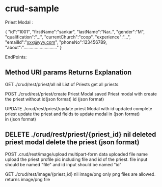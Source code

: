 # crud-sample

Priest Modal :

{
	"id":"1001",
	"firstName":"sankar",
	"lastName":"Nar..",
	"gender":"M",
	"qualification":"...",
	"currentChurch":"coop",
	"experience":"...",
	"emailId":"xxx@yyy.com",
	"phoneNo":123456789,
	"about":"..........................."
}

EndPoints:

Method					URl							params					Returns						Explanation
---------------------------------------------------------------------------------------------------------
GET			./crud/rest/priest/all				nil							List of Priests				get all priests

POST		./crud/rest/priest/create			Priest Modal				saved Priest modal with 	create the priest
												without id(json format)		id  (json format)

UPDATE		./crud/rest/priest/update			priest Modal with id 		updated complete priest		update the priest
												and fields to update		modal in (json format)		
												in (json format)			
												
DELETE		./crud/rest/priest/{priest_id}		nil							deleted priest modal		delete the priest
																			(json format)
--------------------------------------------------------------------------------------------------------------------------

POST		.crud/rest/image/upload				multipart-form data			uploaded file name			upload the priest profile pic
												including file and id of 
												the priest. file input 
												should be named "file"
												and id input should be
												named "id"  		
																							
GET			./crud/rest/image/{priest_id}		nil							image/png					only png files are allowed. 
																										returns image/png file